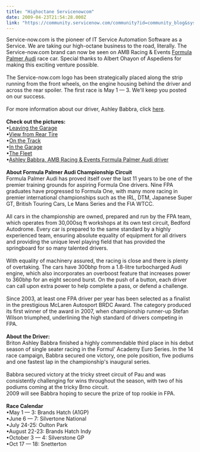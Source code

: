 ```yaml
---
title: "Highoctane Servicenowcom"
date: 2009-04-23T21:54:28.000Z
link: "https://community.servicenow.com/community?id=community_blog&sys_id=d84ea2addbd0dbc01dcaf3231f9619af"
---
```

<p>Service-now.com is the pioneer of IT Service Automation Software as a Service. We are taking our high-octane business to the road, literally. The Service-now.com brand can now be seen on AMB Racing &amp; Events <a title="w.formulapalmeraudi.com/about-fpa/what-is-fpa.aspx" href="http://www.formulapalmeraudi.com/about-fpa/what-is-fpa.aspx" rel="lightframe">Formula Palmer Audi</a> race car. Special thanks to Albert Ohayon of Aspediens for making this exciting venture possible.<br /><br />The Service-now.com logo has been strategically placed along the strip running from the front wheels, on the engine housing behind the driver and across the rear spoiler. The first race is May 1 — 3. We'll keep you posted on our success.<br /><br />For more information about our driver, Ashley Babbra, click <a title="w.formulapalmeraudi.com/drivers/ashley-babbra.aspx" href="http://www.formulapalmeraudi.com/drivers/ashley-babbra.aspx" rel="lightframe">here</a>.<br /><br /><b>Check out the pictures:</b><br />•<a title="w.flickr.com/photos/37681995@N04/3467901554/" href="http://www.flickr.com/photos/37681995@N04/3467901554/" rel="lightframe">Leaving the Garage</a><br />•<a title="w.flickr.com/photos/37681995@N04/3467901646/" href="http://www.flickr.com/photos/37681995@N04/3467901646/" rel="lightframe">View from Rear Tire</a><br />•<a title="w.flickr.com/photos/37681995@N04/3467901570/" href="http://www.flickr.com/photos/37681995@N04/3467901570/" rel="lightframe">On the Track</a><br />•<a title="w.flickr.com/photos/37681995@N04/3467901620/" href="http://www.flickr.com/photos/37681995@N04/3467901620/" rel="lightframe">In the Garage</a><br />•<a title="w.flickr.com/photos/37681995@N04/3467901678/" href="http://www.flickr.com/photos/37681995@N04/3467901678/" rel="lightframe">The Fleet</a><br />•<a title="w.flickr.com/photos/37681995@N04/3467087707/" href="http://www.flickr.com/photos/37681995@N04/3467087707/" rel="lightframe">Ashley Babbra, AMB Racing &amp; Events Formula Palmer Audi driver</a><br /><br /><b>About Formula Palmer Audi Championship Circuit</b><br />Formula Palmer Audi has proved itself over the last 11 years to be one of the premier training grounds for aspiring Formula One drivers. Nine FPA graduates have progressed to Formula One, with many more racing in premier international championships such as the IRL, DTM, Japanese Super GT, British Touring Cars, Le Mans Series and the FIA WTCC.<br /><br />All cars in the championship are owned, prepared and run by the FPA team, which operates from 30,000sq ft workshops at its own test circuit, Bedford Autodrome. Every car is prepared to the same standard by a highly experienced team, ensuring absolute equality of equipment for all drivers and providing the unique level playing field that has provided the springboard for so many talented drivers. <br /><br />With equality of machinery assured, the racing is close and there is plenty of overtaking. The cars have 300bhp from a 1.8-litre turbocharged Audi engine, which also incorporates an overboost feature that increases power to 360bhp for an eight second burst. On the push of a button, each driver can call upon extra power to help complete a pass, or defend a challenge.<br /><br />Since 2003, at least one FPA driver per year has been selected as a finalist in the prestigious McLaren Autosport BRDC Award. The category produced its first winner of the award in 2007, when championship runner-up Stefan Wilson triumphed, underlining the high standard of drivers competing in FPA.<br /><br /><b>About the Driver:</b><br />Briton Ashley Babbra finished a highly commendable third place in his debut season of single seater racing in the Formul' Academy Euro Series. In the 14 race campaign, Babbra secured one victory, one pole position, five podiums and one fastest lap in the championship's inaugural series. <br /><br />Babbra secured victory at the tricky street circuit of Pau and was consistently challenging for wins throughout the season, with two of his podiums coming at the tricky Brno circuit. <br />2009 will see Babbra hoping to secure the prize of top rookie in FPA. <br /><br /><b>Race Calendar</b><br />•May 1 — 3: Brands Hatch (A1GP)<br />•June 6 — 7: Silvertone National<br />•July 24-25: Oulton Park<br />•August 22-23: Brands Hatch Indy<br />•October 3 — 4: Silverstone GP<br />•Oct 17 — 18: Snetterton</p>